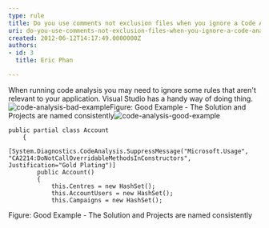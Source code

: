 ```yaml
---
type: rule
title: Do you use comments not exclusion files when you ignore a Code Analysis rule?
uri: do-you-use-comments-not-exclusion-files-when-you-ignore-a-code-analysis-rule
created: 2012-06-12T14:17:49.0000000Z
authors:
- id: 3
  title: Eric Phan

---
```


 When running code analysis you may need to ignore some rules that aren't relevant to your application. Visual Studio has a handy way of doing thing. ![code-analysis-bad-example](/PublishingImages/code-analysis-bad-example.jpg)Figure: Good Example - The Solution and Projects are named consistently![code-analysis-good-example](/PublishingImages/code-analysis-good-example.jpg)

```
public partial class Account
    {
        [System.Diagnostics.CodeAnalysis.SuppressMessage("Microsoft.Usage", "CA2214:DoNotCallOverridableMethodsInConstructors", Justification="Gold Plating")]
        public Account()
        {
            this.Centres = new HashSet();
            this.AccountUsers = new HashSet();
            this.Campaigns = new HashSet();
```

Figure: Good Example - The Solution and Projects are named consistently
